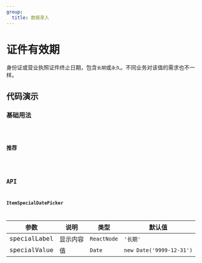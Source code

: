 ```yaml
---
group:
  title: 数据录入
---
```


# 证件有效期

身份证或营业执照证件终止日期，包含`长期`或`永久`。不同业务对该值的需求也不一样。

## 代码演示

### 基础用法

<code src='../../src/demos/item-special-date-picker.tsx' />

### 推荐

<code src='../../src/demos/item-special-date-picker-recommend.tsx' />

## API

### ItemSpecialDatePicker

| 参数         | 说明     | 类型        | 默认值                   |
| ------------ | -------- | ----------- | ------------------------ |
| specialLabel | 显示内容 | `ReactNode` | `'长期'`                 |
| specialValue | 值       | `Date`      | `new Date('9999-12-31')` |
